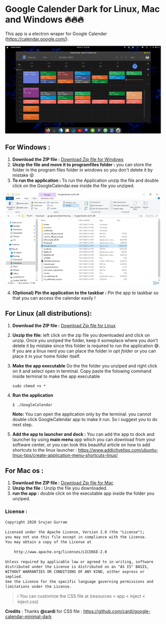 # Google Calender Dark for Linux, Mac and Windows 🔥🔥🔥
This app is a electron wraper for Google Calender (https://calendar.google.com/).

<center>
<img src = "./Resources/google-calender.png">
</center>
<!-- Add icon library -->
<link rel="stylesheet" href="https://cdnjs.cloudflare.com/ajax/libs/font-awesome/4.7.0/css/font-awesome.min.css">

## For Windows :
1. **Download the ZIP file :**
    <a href="https://github.com/Royal-lobster/googlecalenderdark-Electronjs/raw/master/Compressed/GoogleCalender-win32-x64.zip"> Download Zip file for Windows</a>
2. **Unzip the file and move it to programfiles folder :**
    you can store the folder in the program files folder in windows so you don't delete it by mistake 😝
3. **To run the application :**
    To run the Application unzip the file and double click on the GoogleCalendar.exe inside the file you unziped. 

<p align="center">
<img src = "./Resources/runinstructions-windows.jpg" width="500px">
</p>

4. **(Optional) Pin the application to the taskbar :**
    Pin the app to taskbar so that you can access the calendar easily !
    
## For Linux (all distributions):
1. **Download the ZIP file :**
    <a href="https://github.com/Royal-lobster/googlecalenderdark-Electronjs/raw/master/Compressed/GoogleCalendar-linux-x64.zip"> Download Zip file for Linux</a>

2. **Unzip the file:**
    left click on the zip file you downloaded and click on unzip. Once you unziped the folder, keep it someplace where you don't delete it by mistake since this folder is required to run the application 😅. If you are a linux nerd you can place the folder in *opt folder* or you can place it in your home folder itself.

3. **Make the app executable**
    Go the the folder you unziped and right click on it and select open in terminal. Copy paste the folowing command inside terminal to make the app executable
    ```
    sudo chmod +x *
    ```

4. **Run the application**
    ```
    $ ./GoogleCalendar
    ```
    **Note:** You can open the application only by the terminal. you cannot double click GoogleCalendar app to make it run. So i suggest you to do next step.

5. **Add the app to launcher and dock :**
    You can add the app to dock and launcher by using **main menu** app which you can download from your software center, or you can look this beautiful article                                on how to add shortcuts to the linux launcher : https://www.addictivetips.com/ubuntu-linux-tips/create-application-menu-shortcuts-linux/

## For Mac os :
1. **Download the ZIP file :**
    <a href="https://github.com/Royal-lobster/googlecalenderdark-Electronjs/raw/master/Compressed/Google%20Calender-mac-x64.zip"> Download Zip file for Mac</a>
2. **Unzip the file :**
    Unzip the file you downloaded.
3. **run the app :**
    double click on the executable app inside the folder you unziped.

### License :
```
Copyright 2020 Srujan Gurram

Licensed under the Apache License, Version 2.0 (the "License");
you may not use this file except in compliance with the License.
You may obtain a copy of the License at

    http://www.apache.org/licenses/LICENSE-2.0

Unless required by applicable law or agreed to in writing, software
distributed under the License is distributed on an "AS IS" BASIS,
WITHOUT WARRANTIES OR CONDITIONS OF ANY KIND, either express or implied.
See the License for the specific language governing permissions and
limitations under the License.
```
> :information_source: You can customize the CSS file at (resources < app < inject < inject.css)

**Credits** : Thanks **@cardi** for CSS file : https://github.com/cardi/google-calendar-minimal-dark
